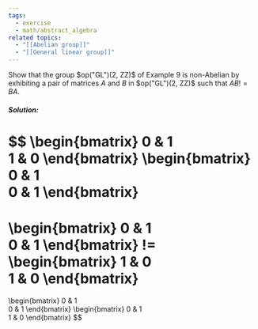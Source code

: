 ```yaml
---
tags:
  - exercise
  - math/abstract_algebra
related topics:
  - "[[Abelian group]]"
  - "[[General linear group]]"
---
```

Show that the group $op("GL")(2, ZZ)$ of Example $9$ is non-Abelian by exhibiting a pair of matrices $A$ and $B$ in $op("GL")(2, ZZ)$ such that $AB != BA$.
##### Solution:
$$
\begin{bmatrix}
	0 & 1\
	1 & 0
\end{bmatrix}
\begin{bmatrix}
	0 & 1\
	0 & 1
\end{bmatrix}
=
\begin{bmatrix}
	0 & 1\
	0 & 1
\end{bmatrix}
 !=
\begin{bmatrix}
	1 & 0\
	1 & 0
\end{bmatrix}
=
\begin{bmatrix}
	0 & 1\
	0 & 1
\end{bmatrix}
\begin{bmatrix}
	0 & 1\
	1 & 0
\end{bmatrix}
$$
